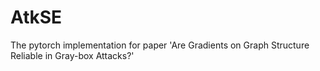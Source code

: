# AtkSE
The pytorch implementation for paper 'Are Gradients on Graph Structure Reliable in Gray-box Attacks?'
